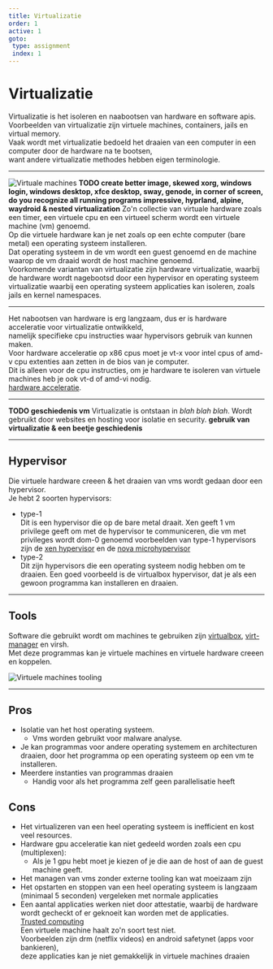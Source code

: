 ```yaml
---
title: Virtualizatie
order: 1
active: 1
goto:
 type: assignment
 index: 1
---
```


# Virtualizatie

Virtualizatie is het isoleren en naabootsen van hardware en software apis.  
Voorbeelden van virtualizatie zijn virtuele machines, containers, jails en virtual memory.  
Vaak wordt met virtualizatie bedoeld het draaien van een computer in een computer door de hardware na te bootsen,  
want andere virtualizatie methodes hebben eigen terminologie.

---

![Virtuale machines](Virtual-Machines-Header-2.jpg)
**TODO create better image, skewed xorg, windows login, windows desktop, xfce desktop, sway, genode, in corner of screen, do you recognize all running programs impressive, hyprland, alpine, waydroid & nested virtualization**
Zo'n collectie van virtuale hardware zoals een timer, een virtuele cpu en een virtueel scherm wordt een virtuele machine (vm) genoemd.  
Op die virtuele hardware kan je net zoals op een echte computer (bare metal) een operating systeem installeren.  
Dat operating systeem in de vm wordt een guest genoemd en de machine waarop de vm draaid wordt de host machine genoemd.  
Voorkomende variantan van virtualizatie zijn hardware virtualizatie, waarbij de hardware wordt nagebootsd door een hypervisor en operating systeem virtualizatie waarbij een operating systeem applicaties kan isoleren, zoals jails en kernel namespaces.

---

Het nabootsen van hardware is erg langzaam, dus er is hardware acceleratie voor virtualizatie ontwikkeld,  
namelijk specifieke cpu instructies waar hypervisors gebruik van kunnen maken.  
Voor hardware acceleratie op x86 cpus moet je vt-x voor intel cpus of amd-v cpu extenties aan zetten in de bios van je computer.  
Dit is alleen voor de cpu instructies, om je hardware te isoleren van virtuele machines heb je ook vt-d of amd-vi nodig.  
[hardware acceleratie](https://en.wikipedia.org/wiki/Intel_VT-d?lang=en#Hardware-assisted_virtualization).

---

**TODO geschiedenis vm**
Virtualizatie is ontstaan in *blah blah blah*.
Wordt gebruikt door websites en hosting voor isolatie en security.
**gebruik van virtualizatie & een beetje geschiedenis**


---

## Hypervisor

Die virtuele hardware creeen & het draaien van vms wordt gedaan door een hypervisor.  
Je hebt 2 soorten hypervisors:  
- type-1  
    Dit is een hypervisor die op de bare metal draait.
    Xen geeft 1 vm privilege geeft om met de hypervisor te communiceren, die vm met privileges wordt dom-0 genoemd
    voorbeelden van type-1 hypervisors zijn de [xen hypervisor](https://xenproject.org) en de [nova microhypervisor](https://github.com/udosteinberg/NOVA)
- type-2  
    Dit zijn hypervisors die een operating systeem nodig hebben om te draaien.
    Een goed voorbeeld is de virtualbox hypervisor, dat je als een gewoon programma kan installeren en draaien.


---

## Tools

Software die gebruikt wordt om machines te gebruiken zijn [virtualbox](https://www.virtualbox.org/), [virt-manager](https://virt-manager.org/) en virsh.  
Met deze programmas kan je virtuele machines en virtuele hardware creeen en koppelen.

![Virtuele machines tooling](virt-tools-v7.svg)

---

## Pros
- Isolatie van het host operating systeem.
    - Vms worden gebruikt voor malware analyse.
- Je kan programmas voor andere operating systemem en architecturen draaien, door het programma op een operating systeem op een vm te installeren.
- Meerdere instanties van programmas draaien
    - Handig voor als het programma zelf geen parallelisatie heeft


## Cons
- Het virtualizeren van een heel operating systeem is inefficient en kost veel resources.
- Hardware gpu acceleratie kan niet gedeeld worden zoals een cpu (multiplexen):
    - Als je 1 gpu hebt moet je kiezen of je die aan de host of aan de guest machine geeft.
- Het managen van vms zonder externe tooling kan wat moeizaam zijn
- Het opstarten en stoppen van een heel operating systeem is langzaam (minimaal 5 seconden) vergeleken met normale applicaties
- Een aantal applicaties werken niet door attestatie,
  waarbij de hardware wordt gecheckt of er geknoeit kan worden met de applicaties.  
  [Trusted computing](https://en.wikipedia.org/wiki/Trusted_Computing?lang=en)  
  Een virtuele machine haalt zo'n soort test niet.  
  Voorbeelden zijn drm (netflix videos) en android safetynet (apps voor bankieren),  
  deze applicaties kan je niet gemakkelijk in virtuele machines draaien  
